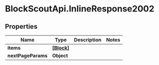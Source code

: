 # BlockScoutApi.InlineResponse2002

## Properties
Name | Type | Description | Notes
------------ | ------------- | ------------- | -------------
**items** | [**[Block]**](Block.md) |  | 
**nextPageParams** | **Object** |  | 
